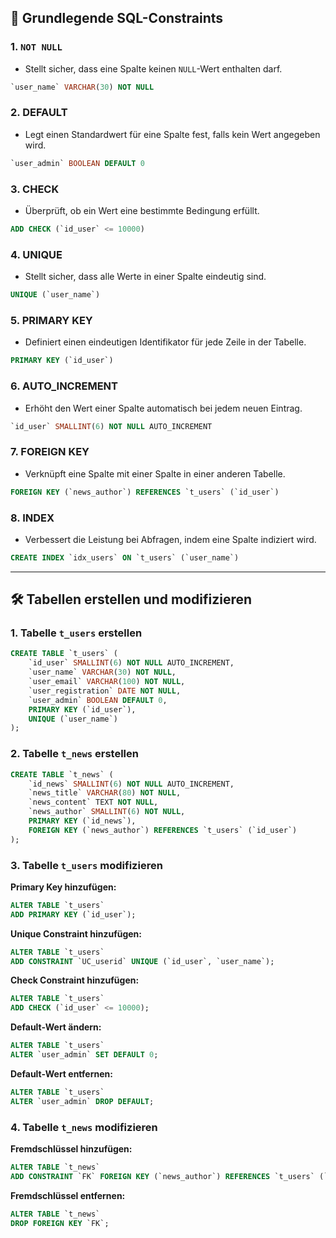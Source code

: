 ## 📌 Grundlegende SQL-Constraints

### 1. **`NOT NULL`**
   - Stellt sicher, dass eine Spalte keinen `NULL`-Wert enthalten darf.
   ```sql
   `user_name` VARCHAR(30) NOT NULL
   ```

### 2. **DEFAULT**
   - Legt einen Standardwert für eine Spalte fest, falls kein Wert angegeben wird.
   ```sql
   `user_admin` BOOLEAN DEFAULT 0
   ```

### 3. **CHECK**
   - Überprüft, ob ein Wert eine bestimmte Bedingung erfüllt.
   ```sql
   ADD CHECK (`id_user` <= 10000)
   ```

### 4. **UNIQUE**
   - Stellt sicher, dass alle Werte in einer Spalte eindeutig sind.
   ```sql
   UNIQUE (`user_name`)
   ```

### 5. **PRIMARY KEY**
   - Definiert einen eindeutigen Identifikator für jede Zeile in der Tabelle.
   ```sql
   PRIMARY KEY (`id_user`)
   ```

### 6. **AUTO_INCREMENT**
   - Erhöht den Wert einer Spalte automatisch bei jedem neuen Eintrag.
   ```sql
   `id_user` SMALLINT(6) NOT NULL AUTO_INCREMENT
   ```

### 7. **FOREIGN KEY**
   - Verknüpft eine Spalte mit einer Spalte in einer anderen Tabelle.
   ```sql
   FOREIGN KEY (`news_author`) REFERENCES `t_users` (`id_user`)
   ```

### 8. **INDEX**
   - Verbessert die Leistung bei Abfragen, indem eine Spalte indiziert wird.
   ```sql
   CREATE INDEX `idx_users` ON `t_users` (`user_name`)
   ```

---

## 🛠 Tabellen erstellen und modifizieren

### 1. **Tabelle `t_users` erstellen**
```sql
CREATE TABLE `t_users` (
    `id_user` SMALLINT(6) NOT NULL AUTO_INCREMENT,
    `user_name` VARCHAR(30) NOT NULL,
    `user_email` VARCHAR(100) NOT NULL,
    `user_registration` DATE NOT NULL,
    `user_admin` BOOLEAN DEFAULT 0,
    PRIMARY KEY (`id_user`),
    UNIQUE (`user_name`)
);
```

### 2. **Tabelle `t_news` erstellen**
```sql
CREATE TABLE `t_news` (
    `id_news` SMALLINT(6) NOT NULL AUTO_INCREMENT,
    `news_title` VARCHAR(80) NOT NULL,
    `news_content` TEXT NOT NULL,
    `news_author` SMALLINT(6) NOT NULL,
    PRIMARY KEY (`id_news`),
    FOREIGN KEY (`news_author`) REFERENCES `t_users` (`id_user`)
);
```

### 3. **Tabelle `t_users` modifizieren**

**Primary Key hinzufügen:**
```sql
ALTER TABLE `t_users`
ADD PRIMARY KEY (`id_user`);
```

**Unique Constraint hinzufügen:**
```sql
ALTER TABLE `t_users`
ADD CONSTRAINT `UC_userid` UNIQUE (`id_user`, `user_name`);
```

**Check Constraint hinzufügen:**
```sql
ALTER TABLE `t_users`
ADD CHECK (`id_user` <= 10000);
```

**Default-Wert ändern:**
```sql
ALTER TABLE `t_users`
ALTER `user_admin` SET DEFAULT 0;
```

**Default-Wert entfernen:**
```sql
ALTER TABLE `t_users`
ALTER `user_admin` DROP DEFAULT;
```

### 4. **Tabelle `t_news` modifizieren**

**Fremdschlüssel hinzufügen:**
```sql
ALTER TABLE `t_news`
ADD CONSTRAINT `FK` FOREIGN KEY (`news_author`) REFERENCES `t_users` (`id_user`);
```

**Fremdschlüssel entfernen:**
```sql
ALTER TABLE `t_news`
DROP FOREIGN KEY `FK`;
